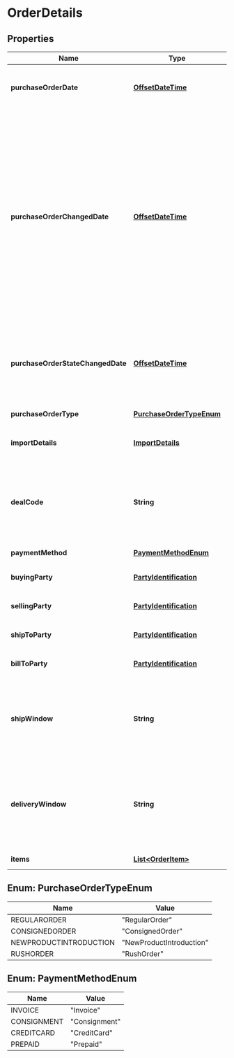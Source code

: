 
# OrderDetails

## Properties
Name | Type | Description | Notes
------------ | ------------- | ------------- | -------------
**purchaseOrderDate** | [**OffsetDateTime**](OffsetDateTime.md) | The date the purchase order was placed. Must be in ISO-8601 date/time format. | 
**purchaseOrderChangedDate** | [**OffsetDateTime**](OffsetDateTime.md) | The date when purchase order was last changed by Amazon after the order was placed. This date will be greater than &#39;purchaseOrderDate&#39;. This means the PO data was changed on that date and vendors are required to fulfill the  updated PO. The PO changes can be related to Item Quantity, Ship to Location, Ship Window etc. This field will not be present in orders that have not changed after creation. Must be in ISO-8601 date/time format. |  [optional]
**purchaseOrderStateChangedDate** | [**OffsetDateTime**](OffsetDateTime.md) | The date when current purchase order state was changed. Current purchase order state is available in the field &#39;purchaseOrderState&#39;. Must be in ISO-8601 date/time format. | 
**purchaseOrderType** | [**PurchaseOrderTypeEnum**](#PurchaseOrderTypeEnum) | Type of purchase order. |  [optional]
**importDetails** | [**ImportDetails**](ImportDetails.md) | If the purchase order is an import order, the details for the import order. |  [optional]
**dealCode** | **String** | If requested by the recipient, this field will contain a promotional/deal number. The discount code line is optional. It is used to obtain a price discount on items on the order. |  [optional]
**paymentMethod** | [**PaymentMethodEnum**](#PaymentMethodEnum) | Payment method used. |  [optional]
**buyingParty** | [**PartyIdentification**](PartyIdentification.md) | Name/Address and tax details of the buying party. |  [optional]
**sellingParty** | [**PartyIdentification**](PartyIdentification.md) | Name/Address and tax details of the selling party. |  [optional]
**shipToParty** | [**PartyIdentification**](PartyIdentification.md) | Name/Address and tax details of the ship to party. |  [optional]
**billToParty** | [**PartyIdentification**](PartyIdentification.md) | Name/Address and tax details of the bill to party. |  [optional]
**shipWindow** | **String** | This indicates the ship window. Format is start and end date separated by double hyphen (--). For example, 2007-03-01T13:00:00Z--2007-03-11T15:30:00Z. |  [optional]
**deliveryWindow** | **String** | This indicates the delivery window. Format is start and end date separated by double hyphen (--). For example, 2007-03-01T13:00:00Z--2007-03-11T15:30:00Z. |  [optional]
**items** | [**List&lt;OrderItem&gt;**](OrderItem.md) | A list of items in this purchase order. | 


<a name="PurchaseOrderTypeEnum"></a>
## Enum: PurchaseOrderTypeEnum
Name | Value
---- | -----
REGULARORDER | &quot;RegularOrder&quot;
CONSIGNEDORDER | &quot;ConsignedOrder&quot;
NEWPRODUCTINTRODUCTION | &quot;NewProductIntroduction&quot;
RUSHORDER | &quot;RushOrder&quot;


<a name="PaymentMethodEnum"></a>
## Enum: PaymentMethodEnum
Name | Value
---- | -----
INVOICE | &quot;Invoice&quot;
CONSIGNMENT | &quot;Consignment&quot;
CREDITCARD | &quot;CreditCard&quot;
PREPAID | &quot;Prepaid&quot;



